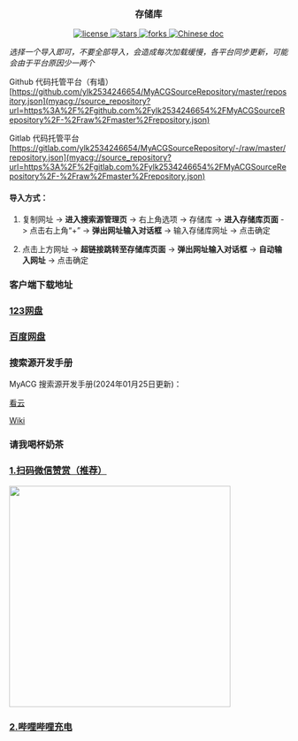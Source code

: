 ### <div align="center">存储库</div>

<p align="center">
    <a href="https://github.com/ylk2534246654/MyACGSourceRepository">
        <img alt="license" src="https://img.shields.io/github/license/ylk2534246654/MyACGSourceRepository" />
    </a>
    <a href="https://github.com/ylk2534246654/MyACGSourceRepository">
        <img alt="stars" src="https://img.shields.io/badge/dynamic/json?color=blue&label=stars&query=stargazers_count&url=https://api.github.com/repos/ylk2534246654/MyACGSourceRepository"/>
    </a>
    <a href="https://github.com/ylk2534246654/MyACGSourceRepository">
        <img alt="forks" src="https://img.shields.io/badge/dynamic/json?color=blue&label=forks&query=forks_count&url=https://api.github.com/repos/ylk2534246654/MyACGSourceRepository" />
    </a>
    <a href="https://github.com/ylk2534246654/MyACGSourceRepository">
        <img alt="Chinese doc" src="https://img.shields.io/badge/文档-简体中文-blue" />
    </a>
</p>

*选择一个导入即可，不要全部导入，会造成每次加载缓慢，各平台同步更新，可能会由于平台原因少一两个*

Github 代码托管平台（有墙）
[https://github.com/ylk2534246654/MyACGSourceRepository/master/repository.json](myacg://source_repository?url=https%3A%2F%2Fgithub.com%2Fylk2534246654%2FMyACGSourceRepository%2F-%2Fraw%2Fmaster%2Frepository.json)

Gitlab 代码托管平台
[https://gitlab.com/ylk2534246654/MyACGSourceRepository/-/raw/master/repository.json](myacg://source_repository?url=https%3A%2F%2Fgitlab.com%2Fylk2534246654%2FMyACGSourceRepository%2F-%2Fraw%2Fmaster%2Frepository.json)

#### 导入方式：

 1. 复制网址 -> **进入搜索源管理页** -> 右上角选项 -> 存储库 -> **进入存储库页面** -> 点击右上角“+” -> **弹出网址输入对话框** -> 输入存储库网址 -> 点击确定

 2. 点击上方网址 -> **超链接跳转至存储库页面** -> **弹出网址输入对话框** -> **自动输入网址** -> 点击确定

### 客户端下载地址

### [123网盘](https://www.123pan.com/s/NS2UVv-8DD53)
### [百度网盘](https://pan.baidu.com/s/1m-ZlcI11oMKZr1V7jBHlFQ?pwd=1234)

### 搜索源开发手册

MyACG 搜索源开发手册(2024年01月25日更新)：

[看云](https://www.kancloud.cn/ylk2534246654/myacg/3014260)

[Wiki](https://github.com/ylk2534246654/MyACGSourceRepository/wiki/%E6%90%9C%E7%B4%A2%E6%BA%90%E5%BC%80%E5%8F%91%E6%89%8B%E5%86%8C)

### 请我喝杯奶茶

### [1.扫码微信赞赏（推荐）](https://gitlab.com/ylk2534246654/MyACGSourceRepository/-/raw/master/assets/mm_reward_qrcode.png) 

<img src="https://gitlab.com/ylk2534246654/MyACGSourceRepository/-/raw/master/assets/mm_reward_qrcode.png" width="400">

### [2.哔哩哔哩充电](https://space.bilibili.com/65987144) 